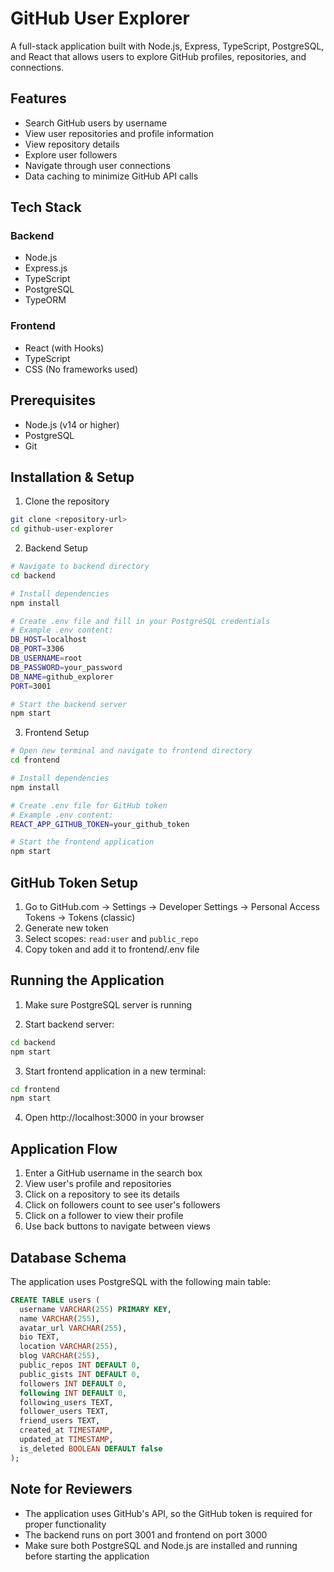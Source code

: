 # GitHub User Explorer

A full-stack application built with Node.js, Express, TypeScript, PostgreSQL, and React that allows users to explore GitHub profiles, repositories, and connections.

## Features

- Search GitHub users by username
- View user repositories and profile information
- View repository details
- Explore user followers
- Navigate through user connections
- Data caching to minimize GitHub API calls

## Tech Stack

### Backend
- Node.js
- Express.js
- TypeScript
- PostgreSQL
- TypeORM

### Frontend
- React (with Hooks)
- TypeScript
- CSS (No frameworks used)

## Prerequisites

- Node.js (v14 or higher)
- PostgreSQL
- Git

## Installation & Setup

1. Clone the repository
```bash
git clone <repository-url>
cd github-user-explorer
```

2. Backend Setup
```bash
# Navigate to backend directory
cd backend

# Install dependencies
npm install

# Create .env file and fill in your PostgreSQL credentials
# Example .env content:
DB_HOST=localhost
DB_PORT=3306
DB_USERNAME=root
DB_PASSWORD=your_password
DB_NAME=github_explorer
PORT=3001

# Start the backend server
npm start
```

3. Frontend Setup
```bash
# Open new terminal and navigate to frontend directory
cd frontend

# Install dependencies
npm install

# Create .env file for GitHub token
# Example .env content:
REACT_APP_GITHUB_TOKEN=your_github_token

# Start the frontend application
npm start
```

## GitHub Token Setup

1. Go to GitHub.com → Settings → Developer Settings → Personal Access Tokens → Tokens (classic)
2. Generate new token
3. Select scopes: `read:user` and `public_repo`
4. Copy token and add it to frontend/.env file

## Running the Application

1. Make sure PostgreSQL server is running

2. Start backend server:
```bash
cd backend
npm start
```

3. Start frontend application in a new terminal:
```bash
cd frontend
npm start
```

4. Open http://localhost:3000 in your browser

## Application Flow

1. Enter a GitHub username in the search box
2. View user's profile and repositories
3. Click on a repository to see its details
4. Click on followers count to see user's followers
5. Click on a follower to view their profile
6. Use back buttons to navigate between views

## Database Schema

The application uses PostgreSQL with the following main table:

```sql
CREATE TABLE users (
  username VARCHAR(255) PRIMARY KEY,
  name VARCHAR(255),
  avatar_url VARCHAR(255),
  bio TEXT,
  location VARCHAR(255),
  blog VARCHAR(255),
  public_repos INT DEFAULT 0,
  public_gists INT DEFAULT 0,
  followers INT DEFAULT 0,
  following INT DEFAULT 0,
  following_users TEXT,
  follower_users TEXT,
  friend_users TEXT,
  created_at TIMESTAMP,
  updated_at TIMESTAMP,
  is_deleted BOOLEAN DEFAULT false
);
```

## Note for Reviewers

- The application uses GitHub's API, so the GitHub token is required for proper functionality
- The backend runs on port 3001 and frontend on port 3000
- Make sure both PostgreSQL and Node.js are installed and running before starting the application